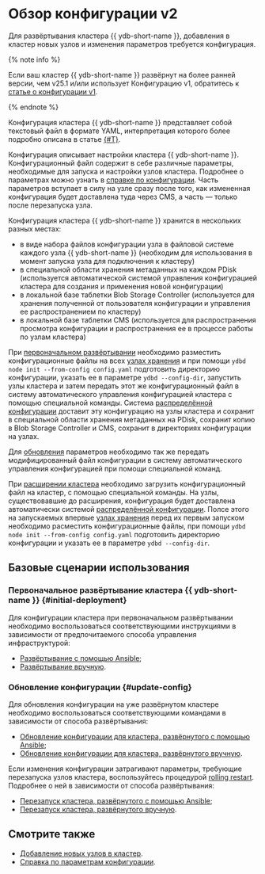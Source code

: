 # Обзор конфигурации v2

Для развёртывания кластера {{ ydb-short-name }}, добавления в кластер новых узлов и изменения параметров требуется конфигурация.

{% note info %}

 Если ваш кластер {{ ydb-short-name }} развёрнут на более ранней версии, чем v25.1 и/или использует Конфигурацию v1, обратитесь к [статье о конфигурации v1](../configuration-v1/index.md).

{% endnote %}

Конфигурация кластера {{ ydb-short-name }} представляет собой текстовый файл в формате YAML, интерпретация которого более подробно описана в статье [{#T}](../dynamic-config-selectors.md).

Конфигурация описывает настройки кластера {{ ydb-short-name }}. Конфигурационный файл содержит в себе различные параметры, необходимые для запуска и настройки узлов кластера. Подробнее о параметрах можно узнать в [справке по конфигурации](../../../reference/configuration/index.md). Часть параметров вступает в силу на узле сразу после того, как измененная конфигурация будет доставлена туда через CMS, а часть — только после перезапуска узла.

Конфигурация кластера {{ ydb-short-name }} хранится в нескольких разных местах:

- в виде набора файлов конфигурации узла в файловой системе каждого узла {{ ydb-short-name }} (необходим для использования в момент запуска узла для подключения к кластеру)
- в специальной области хранения метаданных на каждом PDisk (используется автоматической системой управления конфигурацией кластера для создания и применения новой конфигурации)
- в локальной базе таблетки Blob Storage Controller (используется для хранения полученной от пользователя конфигурации и управления ее распространением по кластеру)
- в локальной базе таблетки CMS (используется для распространения просмотра конфигурации и распространения ее в процессе работы по узлам кластера)

При [первоначальном развёртывании](../../deployment-options/manual/index.md) необходимо разместить конфигурационные файлы на всех [узлах хранения](../../../concepts/glossary.md#storage-node) и при помощи `ydbd node init --from-config config.yaml` подготовить директорию конфигурации, указать ее в параметре `ydbd --config-dir`, запустить узлы кластера и затем передать этот же конфигурационный файл в систему автоматического управления конфигурацией кластера с помощью специальной команды. Система [распределённой конфигурации](../../../concepts/glossary.md#distributed-configuration.md) доставит эту конфигурацию на узлы кластера и сохранит в специальной области хранения метаданных на PDisk, сохранит копию в Blob Storage Controller и CMS, сохранит в директориях конфигурации на узлах.

Для [обновления](#update-config) параметров необходимо так же передать модифицированный файл конфигурации в систему автоматического управления конфигурацией при помощи специальной команд.

При [расширении кластера](../../../maintenance/manual/cluster_expansion.md) необходимо загрузить конфигурационный файл на кластер, с помощью специальной команды. На узлы, существовавшие до расширения, конфигурация будет доставлена автоматически системой [распределённой конфигурации](../../../concepts/glossary.md#distributed-configuration.md). Полсе этого на запускаемых впервые [узлах хранения](../../../concepts/glossary.md#storage-node) перед их первым запуском необходимо расместить конфигурационные файлы, при помощи `ydbd node init --from-config config.yaml` подготовить директорию конфигурации и указать ее в параметре `ydbd --config-dir`.

## Базовые сценарии использования

### Первоначальное развёртывание кластера {{ ydb-short-name }} {#initial-deployment}

Для конфигурации кластера при первоначальном развёртывании необходимо воспользоваться соответствующими инструкциями в зависимости от предпочитаемого способа управления инфраструктурой:

- [Развёртывание с помощью Ansible](../../deployment-options/ansible/index.md);
- [Развёртывание вручную](../../deployment-options/manual/index.md).

### Обновление конфигурации {#update-config}

Для обновления конфигурации на уже развёрнутом кластере необходимо воспользоваться соответствующими командами в зависимости от способа развёртывания:

- [Обновление конфигурации для кластера, развёрнутого с помощью Ansible](../../deployment-options/ansible/update-config.md);
- [Обновление конфигурации для кластера, развёрнутого вручную](../../deployment-options/manual/update-config.md).

Если изменения конфигурации затрагивают параметры, требующие перезапуска узлов кластера, воспользуйтесь процедурой [rolling restart](../../../reference/ydbops/rolling-restart-scenario.md). Подробнее о ней в зависимости от способа развёртывания:

* [Перезапуск кластера, развёрнутого с помощью Ansible](../../deployment-options/ansible/restart.md);
* [Перезапуск кластера, развёрнутого вручную](../../../reference/ydbops/rolling-restart-scenario.md).

## Смотрите также

* [Добавление новых узлов в кластер](../../../maintenance/manual/cluster_expansion.md).
* [Справка по параметрам конфигурации](../../../reference/configuration/index.md).
